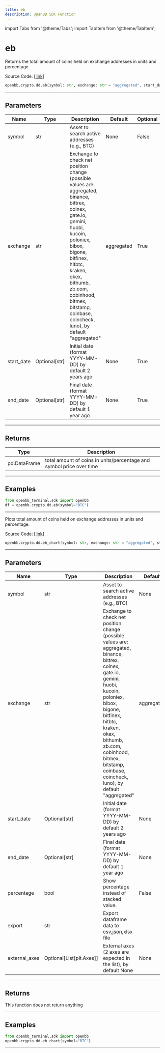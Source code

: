 ```yaml
---
title: eb
description: OpenBB SDK Function
---
```


import Tabs from '@theme/Tabs';
import TabItem from '@theme/TabItem';

# eb

<Tabs>
<TabItem value="model" label="Model" default>

Returns the total amount of coins held on exchange addresses in units and percentage.

Source Code: [[link](https://github.com/OpenBB-finance/OpenBBTerminal/tree/main/openbb_terminal/cryptocurrency/due_diligence/glassnode_model.py#L453)]

```python
openbb.crypto.dd.eb(symbol: str, exchange: str = "aggregated", start_date: Optional[str] = None, end_date: Optional[str] = None)
```

---

## Parameters

| Name | Type | Description | Default | Optional |
| ---- | ---- | ----------- | ------- | -------- |
| symbol | str | Asset to search active addresses (e.g., BTC) | None | False |
| exchange | str | Exchange to check net position change (possible values are: aggregated, binance, bittrex,<br/>coinex, gate.io, gemini, huobi, kucoin, poloniex, bibox, bigone, bitfinex, hitbtc, kraken,<br/>okex, bithumb, zb.com, cobinhood, bitmex, bitstamp, coinbase, coincheck, luno), by default "aggregated" | aggregated | True |
| start_date | Optional[str] | Initial date (format YYYY-MM-DD) by default 2 years ago | None | True |
| end_date | Optional[str] | Final date (format YYYY-MM-DD) by default 1 year ago | None | True |


---

## Returns

| Type | Description |
| ---- | ----------- |
| pd.DataFrame | total amount of coins in units/percentage and symbol price over time |
---

## Examples

```python
from openbb_terminal.sdk import openbb
df = openbb.crypto.dd.eb(symbol="BTC")
```

---

</TabItem>
<TabItem value="view" label="Chart">

Plots total amount of coins held on exchange addresses in units and percentage.

Source Code: [[link](https://github.com/OpenBB-finance/OpenBBTerminal/tree/main/openbb_terminal/cryptocurrency/due_diligence/glassnode_view.py#L238)]

```python
openbb.crypto.dd.eb_chart(symbol: str, exchange: str = "aggregated", start_date: Optional[str] = None, end_date: Optional[str] = None, percentage: bool = False, export: str = "", external_axes: Optional[List[matplotlib.axes._axes.Axes]] = None)
```

---

## Parameters

| Name | Type | Description | Default | Optional |
| ---- | ---- | ----------- | ------- | -------- |
| symbol | str | Asset to search active addresses (e.g., BTC) | None | False |
| exchange | str | Exchange to check net position change (possible values are: aggregated, binance, bittrex,<br/>coinex, gate.io, gemini, huobi, kucoin, poloniex, bibox, bigone, bitfinex, hitbtc, kraken,<br/>okex, bithumb, zb.com, cobinhood, bitmex, bitstamp, coinbase, coincheck, luno), by default "aggregated" | aggregated | True |
| start_date | Optional[str] | Initial date (format YYYY-MM-DD) by default 2 years ago | None | True |
| end_date | Optional[str] | Final date (format YYYY-MM-DD) by default 1 year ago | None | True |
| percentage | bool | Show percentage instead of stacked value. | False | True |
| export | str | Export dataframe data to csv,json,xlsx file |  | True |
| external_axes | Optional[List[plt.Axes]] | External axes (2 axes are expected in the list), by default None | None | True |


---

## Returns

This function does not return anything

---

## Examples

```python
from openbb_terminal.sdk import openbb
openbb.crypto.dd.eb_chart(symbol="BTC")
```

---

</TabItem>
</Tabs>
